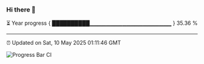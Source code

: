 ### Hi there 👋

⏳ Year progress { ██████████▁▁▁▁▁▁▁▁▁▁▁▁▁▁▁▁▁▁▁▁ } 35.36 %

---

⏰ Updated on Sat, 10 May 2025 01:11:46 GMT

![Progress Bar CI](https://github.com/liununu/liununu/workflows/Progress%20Bar%20CI/badge.svg)
